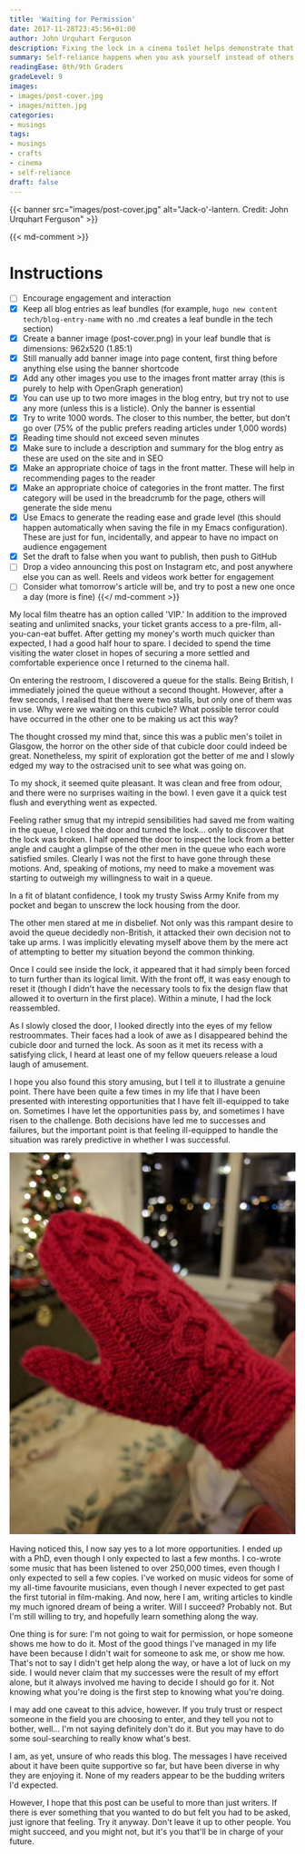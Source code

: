 ```yaml
---
title: 'Waiting for Permission'
date: 2017-11-28T23:45:56+01:00
author: John Urquhart Ferguson
description: Fixing the lock in a cinema toilet helps demonstrate that self-reliance happens when we stop asking for permission, and just start doing things.
summary: Self-reliance happens when you ask yourself instead of others.
readingEase: 8th/9th Graders
gradeLevel: 9
images:
- images/post-cover.jpg
- images/mitten.jpg
categories:
- musings
tags:
- musings
- crafts
- cinema
- self-reliance
draft: false
---
```


{{< banner src="images/post-cover.jpg" alt="Jack-o'-lantern. Credit: John Urquhart Ferguson" >}}

{{< md-comment >}}
# Instructions

- [ ] Encourage engagement and interaction
- [x] Keep all blog entries as leaf bundles (for example, `hugo new content tech/blog-entry-name` with no .md creates a leaf bundle in the tech section)
- [x] Create a banner image (post-cover.png) in your leaf bundle that is dimensions: 962x520 (1.85:1)
- [x] Still manually add banner image into page content, first thing before anything else using the banner shortcode
- [x] Add any other images you use to the images front matter array (this is purely to help with OpenGraph generation)
- [x] You can use up to two more images in the blog entry, but try not to use any more (unless this is a listicle). Only the banner is essential
- [x] Try to write 1000 words. The closer to this number, the better, but don't go over (75% of the public prefers reading articles under 1,000 words)
- [x] Reading time should not exceed seven minutes
- [x] Make sure to include a description and summary for the blog entry as these are used on the site and in SEO
- [x] Make an appropriate choice of tags in the front matter. These will help in recommending pages to the reader
- [x] Make an appropriate choice of categories in the front matter. The first category will be used in the breadcrumb for the page, others will generate the side menu
- [x] Use Emacs to generate the reading ease and grade level (this should happen automatically when saving the file in my Emacs configuration). These are just for fun, incidentally, and appear to have no impact on audience engagement
- [x] Set the draft to false when you want to publish, then push to GitHub
- [ ] Drop a video announcing this post on Instagram etc, and post anywhere else you can as well. Reels and videos work better for engagement
- [ ] Consider what tomorrow's article will be, and try to post a new one once a day (more is fine)
{{</ md-comment >}}

My local film theatre has an option called 'VIP.' In addition to the improved seating and unlimited snacks, your ticket grants access to a pre-film, all-you-can-eat buffet. After getting my money's worth much quicker than expected, I had a good half hour to spare. I decided to spend the time visiting the water closet in hopes of securing a more settled and comfortable experience once I returned to the cinema hall.

On entering the restroom, I discovered a queue for the stalls. Being British, I immediately joined the queue without a second thought. However, after a few seconds, I realised that there were two stalls, but only one of them was in use. Why were we waiting on this cubicle? What possible terror could have occurred in the other one to be making us act this way?

The thought crossed my mind that, since this was a public men's toilet in Glasgow, the horror on the other side of that cubicle door could indeed be great. Nonetheless, my spirit of exploration got the better of me and I slowly edged my way to the ostracised unit to see what was going on.

To my shock, it seemed quite pleasant. It was clean and free from odour, and there were no surprises waiting in the bowl. I even gave it a quick test flush and everything went as expected.

Feeling rather smug that my intrepid sensibilities had saved me from waiting in the queue, I closed the door and turned the lock... only to discover that the lock was broken. I half opened the door to inspect the lock from a better angle and caught a glimpse of the other men in the queue who each wore satisfied smiles. Clearly I was not the first to have gone through these motions. And, speaking of motions, my need to make a movement was starting to outweigh my willingness to wait in a queue.

In a fit of blatant confidence, I took my trusty Swiss Army Knife from my pocket and began to unscrew the lock housing from the door.

The other men stared at me in disbelief. Not only was this rampant desire to avoid the queue decidedly non-British, it attacked their own decision not to take up arms. I was implicitly elevating myself above them by the mere act of attempting to better my situation beyond the common thinking.

Once I could see inside the lock, it appeared that it had simply been forced to turn further than its logical limit. With the front off, it was easy enough to reset it (though I didn't have the necessary tools to fix the design flaw that allowed it to overturn in the first place). Within a minute, I had the lock reassembled.

As I slowly closed the door, I looked directly into the eyes of my fellow restroommates. Their faces had a look of awe as I disappeared behind the cubicle door and turned the lock. As soon as it met its recess with a satisfying click, I heard at least one of my fellow queuers release a loud laugh of amusement.

I hope you also found this story amusing, but I tell it to illustrate a genuine point. There have been quite a few times in my life that I have been presented with interesting opportunities that I have felt ill-equipped to take on. Sometimes I have let the opportunities pass by, and sometimes I have risen to the challenge. Both decisions have led me to successes and failures, but the important point is that feeling ill-equipped to handle the situation was rarely predictive in whether I was successful.

![Knitted Mittens. Credit: John Urquhart Ferguson](images/mitten.jpg "Other things I made without asking permission: knitted mittens. Credit: John Urquhart Ferguson")

Having noticed this, I now say yes to a lot more opportunities. I ended up with a PhD, even though I only expected to last a few months. I co-wrote some music that has been listened to over 250,000 times, even though I only expected to sell a few copies. I've worked on music videos for some of my all-time favourite musicians, even though I never expected to get past the first tutorial in film-making. And now, here I am, writing articles to kindle my much ignored dream of being a writer. Will I succeed? Probably not. But I'm still willing to try, and hopefully learn something along the way.

One thing is for sure: I'm not going to wait for permission, or hope someone shows me how to do it. Most of the good things I've managed in my life have been because I didn't wait for someone to ask me, or show me how. That's not to say I didn't get help along the way, or have a lot of luck on my side. I would never claim that my successes were the result of my effort alone, but it always involved me having to decide I should go for it. Not knowing what you're doing is the first step to knowing what you're doing.

I may add one caveat to this advice, however. If you truly trust or respect someone in the field you are choosing to enter, and they tell you not to bother, well... I'm not saying definitely don't do it. But you may have to do some soul-searching to really know what's best.

I am, as yet, unsure of who reads this blog. The messages I have received about it have been quite supportive so far, but have been diverse in why they are enjoying it. None of my readers appear to be the budding writers I'd expected.

However, I hope that this post can be useful to more than just writers. If there is ever something that you wanted to do but felt you had to be asked, just ignore that feeling. Try it anyway. Don't leave it up to other people. You might succeed, and you might not, but it's you that'll be in charge of your future.
